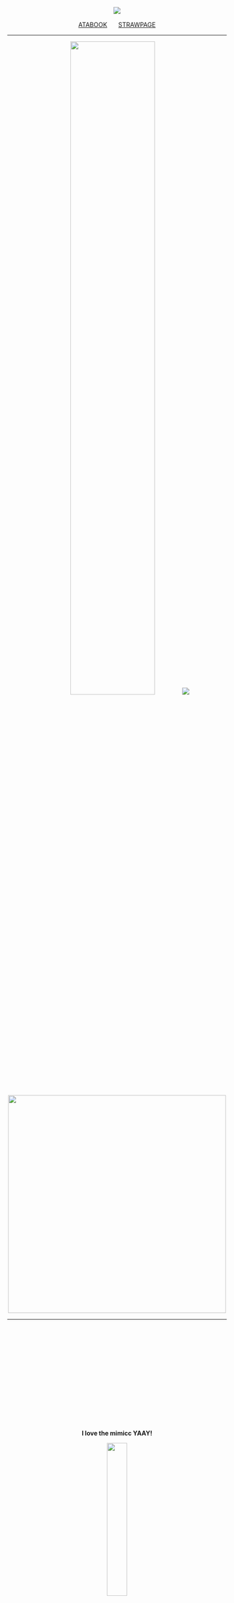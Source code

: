 <div align="center">

![](https://komarev.com/ghpvc/?username=w2e&color=000000&style=plastic&label=Divine+Visionaries.)

<a href="https://4phasmo.atabook.org/">ATABOOK</a>ㅤㅤ<a href="https://phasmo.straw.page/">STRAWPAGE</a>

---

<img src="https://github.com/user-attachments/assets/b6645e79-012a-45ed-8538-180a70622e0b" width="62%"/>
<img src="https://github.com/user-attachments/assets/cc097eb1-1bf1-45f7-b239-aa8b942976aa"/>
<img src="https://github.com/user-attachments/assets/c081c692-b7fd-4be9-89b3-5af9fd2e5199" width="500"/>

---
 </p>ㅤ
  </p>ㅤ
   </p>ㅤ
    </p>ㅤ
     </p>ㅤ
      </p>ㅤ
       </p>ㅤ
       
**I love the mimicc YAAY!**

<img src="https://github.com/user-attachments/assets/85613f4e-d4ea-4ef7-8b72-b958f524408d" width="30%"/></p>
<img src="https://github.com/user-attachments/assets/fda02b21-386d-4bc4-80ee-bfdd0d1e352f"/> <img src="https://github.com/user-attachments/assets/d6c6b83a-f7e0-4806-8686-ef7af7c81df8"/>

by <a href="https://github.com/jeIlyous">@jeIlyous</a> YAY!!! MY GOATTT SHINIGAMI
